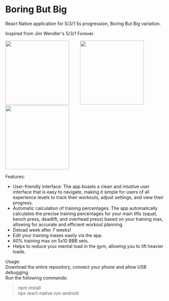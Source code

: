 # Boring But Big
React Native application for 5/3/1 5s progression, Boring But Big variation.

Inspired from Jim Wendler's 5/3/1 Forever.

<img src="https://github.com/hashtagyx/Boring-But-Big/assets/61932721/ee25f891-affe-411f-afed-15fcad09d3f4" width="200">&nbsp;&nbsp;&nbsp;&nbsp;&nbsp;&nbsp;&nbsp;&nbsp;
<img src="https://github.com/hashtagyx/Boring-But-Big/assets/61932721/44202808-183f-4f46-be56-94a2848cccd5" width="200">&nbsp;&nbsp;&nbsp;&nbsp;&nbsp;&nbsp;&nbsp;&nbsp;
<img src="https://github.com/hashtagyx/Boring-But-Big/assets/61932721/ad6e5af1-1cc4-4d1e-8e34-878571f61f98" width="200">

Features:
- User-friendly interface: The app boasts a clean and intuitive user interface that is easy to navigate, making it simple for users of all experience levels to track their workouts, adjust settings, and view their progress.
- Automatic calculation of training percentages: The app automatically calculates the precise training percentages for your main lifts (squat, bench press, deadlift, and overhead press) based on your training max, allowing for accurate and efficient workout planning.
- Deload week after 7 weeks!
- Edit your training maxes easily via the app.
- 60% training max on 5x10 BBB sets.
- Helps to reduce your mental load in the gym, allowing you to lift heavier loads.

Usage:<br>
Download the entire repository, connect your phone and allow USB debugging.<br>
Run the following commands: 
>npm install<br>
>npx react-native run-android
